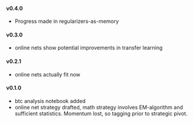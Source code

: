 #### v0.4.0 
- Progress made in regularizers-as-memory 

#### v0.3.0 
- online nets show potential improvements in transfer learning 

#### v0.2.1 
- online nets actually fit now 

#### v0.1.0 
- btc analysis notebook added
- online net strategy drafted, math strategy involves EM-algorithm and sufficient statistics. Momentum lost, so tagging prior to strategic pivot.

